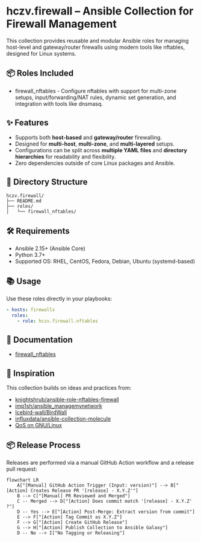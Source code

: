 # hczv.firewall – Ansible Collection for Firewall Management

This collection provides reusable and modular Ansible roles for managing host-level and gateway/router firewalls using modern tools like nftables, designed for Linux systems.

## 📦 Roles Included
- firewall_nftables - Configure nftables with support for multi-zone setups, input/forwarding/NAT rules, dynamic set generation, and integration with tools like dnsmasq.

## ✨ Features
- Supports both **host-based** and **gateway/router** firewalling.
- Designed for **multi-host**, **multi-zone**, and **multi-layered** setups.
- Configurations can be split across **multiple YAML files** and **directory hierarchies** for readability and flexibility.
- Zero dependencies outside of core Linux packages and Ansible.

## 📁 Directory Structure
```
hczv.firewall/
├── README.md
├── roles/
│   └── firewall_nftables/
```

## 🛠 Requirements
- Ansible 2.15+ (Ansible Core)
- Python 3.7+
- Supported OS: RHEL, CentOS, Fedora, Debian, Ubuntu (systemd-based)

## 📚 Usage
Use these roles directly in your playbooks:

```yaml
- hosts: firewalls
  roles:
    - role: hczv.firewall.nftables
```

## 📖 Documentation
- [firewall_nftables](https://github.com/hczv/ansible-firewall/tree/main/roles/nftables)


## 🙏 Inspiration
This collection builds on ideas and practices from:
- [knightshrub/ansible-role-nftables-firewall](https://gitlab.com/knightshrub/ansible-role-nftables-firewall)
- [imp1sh/ansible_managemynetwork](https://github.com/imp1sh/ansible_managemynetwork/blob/main/roles/ansible_nftables/tasks/checks.yml)
- [Icebird-wall/BirdWall](https://github.com/Icebird-wall/BirdWall)
- [influxdata/ansible-collection-molecule](https://github.com/influxdata/ansible-collection-molecule/blob/main/molecule/ec2_platform/molecule.yml)
- [QoS on GNU/Linux](https://std.rocks/gnulinux_network_traffic_control.html)


## 📦 Release Process
Releases are performed via a manual GitHub Action workflow and a release pull request:

```mermaid
flowchart LR
    A["[Manual] GitHub Action Trigger (Input: version)"] --> B["[Action] Creates Release PR '[release] - X.Y.Z'"]
    B --> C["[Manual] PR Reviewed and Merged"]
    C -- Merged --> D["[Action] Does commit match '[release] - X.Y.Z' ?"]
    D -- Yes --> E["[Action] Post-Merge: Extract version from commit"]
    E --> F["[Action] Tag Commit as X.Y.Z"]
    F --> G["[Action] Create GitHub Release"]
    G --> H["[Action] Publish Collection to Ansible Galaxy"]
    D -- No --> I["No Tagging or Releasing"]
```

